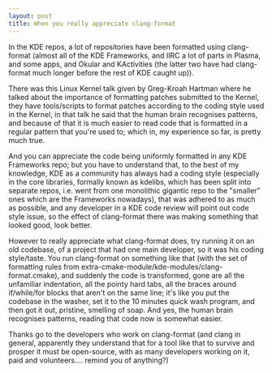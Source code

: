 ```yaml
---
layout: post
title: When you really appreciate clang-format
---
```


In the KDE repos, a lot of repositories have been formatted using clang-format (almost all of the KDE Frameworks, and IIRC a lot of parts in Plasma, and some apps, and Okular and KActivities (the latter two have had clang-format much longer before the rest of KDE caught up)).

There was this Linux Kernel talk given by Greg-Kroah Hartman where he talked about the importance of formatting patches submitted to the Kernel, they have tools/scripts to format patches according to the coding style used in the Kernel, in that talk he said that the human brain recognises patterns, and because of that it is much easier to read code that is formatted in a regular pattern that you're used to; which in, my experience so far, is pretty much true.

And you can appreciate the code being uniformly formatted in any KDE Frameworks repo; but you have to understand that, to the best of my knowledge, KDE as a community has always had a coding style (especially in the core libraries, formally known as kdelibs, which has been split into separate repos, i.e. went from one monolithic gigantic repo to the "smaller" ones which are the Frameworks nowadays), that was adhered to as much as possible, and any developer in a KDE code review will point out code style issue, so the effect of clang-format there was making something that looked good, look better.

However to really appreciate what clang-format does, try running it on an old codebase, of a project that had one main developer, so it was his coding style/taste. You run clang-format on something like that (with the set of formatting rules from extra-cmake-module/kde-modules/clang-format.cmake), and suddenly the code is transformed, gone are all the unfamiliar indentation, all the pointy hard tabs, all the braces around if/while/for blocks that aren't on the same line; it's like you put the codebase in the washer, set it to the 10 minutes quick wash program, and then got it out, pristine, smelling of soap. And yes, the human brain recognises patterns, reading that code now is somewhat easier.

Thanks go to the developers who work on clang-format (and clang in general, apparently they understand that for a tool like that to survive and prosper it must be open-source, with as many developers working on it, paid and volunteers.... remind you of anything?)
